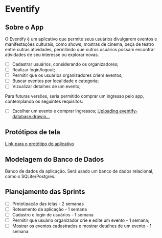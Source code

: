 # Eventify

## Sobre o App

O Eventify é um aplicativo que permite seus usuários divulgarem eventos e manifestações culturais, como shows, mostras de cinema, peça de teatro entre outras atividades, permitindo que outros usuários possam encontrar atividades de seu interesse ou explorar novas.

- [ ] Cadastrar usuários, considerando os organizadores;
- [ ] Realizar login/logout;
- [ ] Permitir que os usuários organizadores criem eventos;
- [ ] Buscar eventos por localidade e categoria;
- [ ] Vizualizar detalhes de um evento;

Para futuras versões, seria permitido comprar um ingresso pelo app, contemplando os seguintes requisitos:

- [ ] Escolher um evento e comprar ingressos;
[Uploading eventify-database.drawio…]()

## Protótipos de tela

[Link para o protótipo do aplicativo](https://www.figma.com/design/4vb1z601jlP9PBRHRfRoah/Eventify?node-id=0-1&m=dev&t=N4RWWGNDrIP0DVrZ-1) 

## Modelagem do Banco de Dados

Banco de dados da aplicação. Será usado um banco de dados relacional, como o SQLite/Postgres.

## Planejamento das Sprints

- [ ] Prototipação das telas - 2 semanas
- [ ] Roteamento da aplicação - 1 semana
- [ ] Cadastro e login de usuários - 1 semana
- [ ] Permitir que usuário organizador crie e edite um evento - 1 semana;
- [ ] Mostrar os eventos cadastrados e mostrar detalhes de um evento - 1 semana
